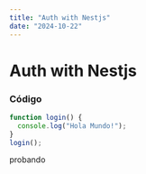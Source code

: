 ```yaml
---
title: "Auth with Nestjs"
date: "2024-10-22"
---
```


# Auth with Nestjs 

### Código
```typescript
function login() {
  console.log("Hola Mundo!");
}
login();
```

probando

